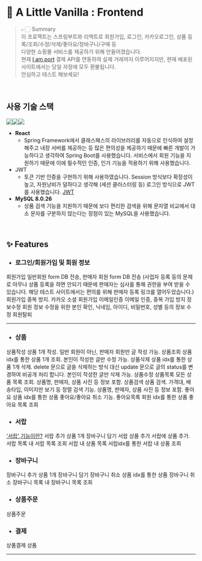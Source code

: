 🍦 A Little Vanilla : Frontend
================
> 👉🏻 Summary <br />
> 이 프로젝트는 스프링부트와 리액트로 회원가입, 로그인, 카카오로그인, 상품 등록/조회/수정/삭제/좋아요/장바구니/구매 등 <br />
> 다양한 쇼핑몰 서비스를 제공하기 위해 만들어졌습니다. <br />
> 현재 [I am port](https://www.iamport.kr/?gclid=CjwKCAjws8yUBhA1EiwAi_tpEawr0NbpwdG_4bW9KRPVRXXVEdwQ32yO8SyXEhMBfxiqHIml3c8uxhoC2nYQAvD_BwE, "Iamport link") 결제 API를 연동하여 실제 거래까지 이루어지지만, 현재 배포된 사이트에서는 당일 자정에 모두 환불됩니다.<br />
> 안심하고 테스트 해보세요!
<br>

## 사용 기술 스택
<img src="https://img.shields.io/badge/React-61DAFB?style=for-the-badge&logo=React&logoColor=white"></img><img src="https://img.shields.io/badge/mysql-4479A1?style=for-the-badge&logo=mysql&logoColor=white"><img src="https://img.shields.io/badge/Jenkins-D24939?style=for-the-badge&logo=Jenkins&logoColor=white">
+ **React**
  + Spring Framework에서 클래스패스의 라이브러리를 자동으로 인식하여 설정해주고 내장 서버를 제공하는 등 많은 편의성을 제공하기 때문에 빠른 개발이 가능하다고 생각하여 Spring Boot를 사용했습니다.
서비스에서 회원 기능을 지원하기 때문에 이에 필수적인 인증, 인가 기능을 적용하기 위해 사용했습니다.
+ JWT
  + 토큰 기반 인증을 구현하기 위해 사용하였습니다. Session 방식보다 확장성이 높고, 자원낭비가 덜하다고 생각해 (세션 클러스터링 등) 로그인 방식으로 JWT를 사용했습니다. [JWT](https://blog.naver.com/ghdalswl77/222517833354) 
+ **MySQL 8.0.26**
  + 상품 검색 기능을 지원하기 때문에 보다 편리한 검색을 위해 문자열 비교에서 대소 문자를 구분하지 않는다는 장점이 있는 MySQL을 사용했습니다.

<br />

## ✨ Features

+ ### 로그인/회원가입 및 회원 정보
회원가입
일반회원 form DB 전송, 판매자 회원 form DB 전송 (사업자 등록 등의 문제로 아무나 상품 등록을 하면 안되기 때문에 판매자는 심사를 통해 권한을 부여 받을 수 있습니다. 해당 테스트 사이트에서는 편의를 위해 판매자 등록 링크를 열어두었습니다.) 회원가입 중복 방지.
카카오 소셜 회원가입
이메일인증
이메일 인증, 중복 가입 방지
정보수정
회원 정보 수정을 위한 본인 확인, 닉네임, 아이디, 비밀번호, 성별 등의 정보 수정
회원탈퇴
<br />
<hr />



+ ### 상품
상품작성
상품 1개 작성. 일반 회원이 아닌, 판매자 회원만 글 작성 가능.
상품조회
상품 idx를 통한 상품 1개 조회. 본인이 작성한 글만 수정 가능.
상품삭제
상품 idx를 통한 상품 1개 삭제. delete 문으로 글을 삭제하는 방식 대신 update 문으로 글의 status를 변경하여 비공개 처리 합니다. 본인이 작성한 글만 삭제 가능.
상품수정
상품목록
모든 상품 목록 조회. 상품명, 판매자, 상품 사진 등 정보 포함. 
상품검색
상품 검색. 가격대, 배송타입, 이미지만 보기 등 정렬 검색 기능. 상품명, 판매자, 상품 사진 등 정보 포함.
좋아요
상품 idx를 통한 상품 좋아요/좋아요 취소 기능.
좋아요목록
회원 idx를 통한 상품 좋아요 목록 조회
<br />



+ ### 서랍
['서랍' 기능이란?](https://blog.naver.com/ghdalswl77/222695713878, "link")
서랍 추가
상품 1개 장바구니 담기
서랍 상품 추가
서랍에 상품 추가.
서랍 목록
내 서랍 목록 조회
서랍 내 상품 목록
서랍idx를 통한 서랍 내 상품 조회
<br />


+ ### 장바구니
장바구니 추가
상품 1개 장바구니 담기
장바구니 취소
상품 idx를 통한 상품 장바구니 취소
장바구니 목록
내 장바구니 목록 조회
<br />


+ ### 상품주문
상품주문
<br />

+ ### 결제
상품결제
상품
<hr />

